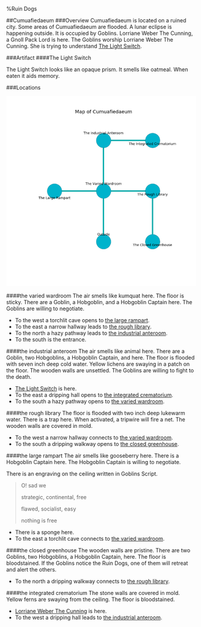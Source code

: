%Ruin Dogs

##Cumuafiedaeum
###Overview
Cumuafiedaeum is located on a ruined city. Some areas of Cumuafiedaeum are flooded. A lunar eclipse is happening outside. It is occupied by Goblins. <a name="Lorriane-Weber-The-Cunning"></a>Lorriane Weber The Cunning, a Gnoll Pack Lord is here. The Goblins worship Lorriane Weber The Cunning. She  is trying to understand [The Light Switch](#The-Light-Switch). 



###Artifact
####<a name="The-Light-Switch"></a>The Light Switch


The Light Switch looks like an opaque prism. It smells like oatmeal. When eaten it aids memory. 





###Locations


![](../v2/images/Cumuafiedaeum.png)

####<a name="the-varied-wardroom"></a>the varied wardroom
The air smells like kumquat here. The floor is sticky. There are a Goblin, a Hobgoblin, and a Hobgoblin Captain here. The Goblins are willing to negotiate. 



* To the west a torchlit cave opens to [the large rampart](#the-large-rampart).
* To the east a narrow hallway leads to [the rough library](#the-rough-library).
* To the north a hazy pathway leads to [the industrial anteroom](#the-industrial-anteroom).
* To the south is the entrance.


####<a name="the-industrial-anteroom"></a>the industrial anteroom
The air smells like animal here. There are a Goblin, two Hobgoblins, a Hobgoblin Captain, and  here. The floor is flooded with seven inch deep cold water. Yellow lichens are swaying in a patch on the floor. The wooden walls are unsettled. The Goblins are willing to fight to the death. 



* [The Light Switch](#The-Light-Switch) is here.
* To the east a dripping hall opens to [the integrated crematorium](#the-integrated-crematorium).
* To the south a hazy pathway opens to [the varied wardroom](#the-varied-wardroom).


####<a name="the-rough-library"></a>the rough library
The floor is flooded with two inch deep lukewarm water. There is a trap here. When activated, a tripwire will fire a net. The wooden walls are covered in mold. 



* To the west a narrow hallway connects to [the varied wardroom](#the-varied-wardroom).
* To the south a dripping walkway opens to [the closed greenhouse](#the-closed-greenhouse).


####<a name="the-large-rampart"></a>the large rampart
The air smells like gooseberry here. There is a Hobgoblin Captain here. The Hobgoblin Captain is willing to negotiate. 

There is an engraving on the ceiling written in Goblins Script. 

> O! sad we
>
> strategic, continental, free
>
> flawed, socialist, easy
>
> nothing is free
>


* There is a sponge here.
* To the east a torchlit cave connects to [the varied wardroom](#the-varied-wardroom).


####<a name="the-closed-greenhouse"></a>the closed greenhouse
The wooden walls are pristine. There are two Goblins, two Hobgoblins, a Hobgoblin Captain,  here. The floor is bloodstained. If the Goblins notice the Ruin Dogs, one of them will retreat and alert the others. 



* To the north a dripping walkway connects to [the rough library](#the-rough-library).


####<a name="the-integrated-crematorium"></a>the integrated crematorium
The stone walls are covered in mold. Yellow ferns are swaying from the ceiling. The floor is bloodstained. 



* [Lorriane Weber The Cunning](#Lorriane-Weber-The-Cunning) is here.
* To the west a dripping hall leads to [the industrial anteroom](#the-industrial-anteroom).


